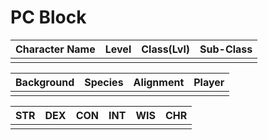 # PC Block

Character Name | Level | Class(Lvl) | Sub-Class
:------------: | :---: | :--------: | :-------:
               |       |            |           

Background | Species | Alignment | Player
:--------: | :-----: | :-------: | :----:
           |         |           |        

STR  | DEX  | CON  | INT  | WIS  | CHR 
:--: | :--: | :--: | :--: | :--: | :--:
     |      |      |      |      |     

